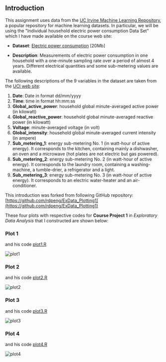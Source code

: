 ## Introduction

This assignment uses data from
the <a href="http://archive.ics.uci.edu/ml/">UC Irvine Machine
Learning Repository</a>, a popular repository for machine learning
datasets. In particular, we will be using the "Individual household
electric power consumption Data Set" which I have made available on
the course web site:


* <b>Dataset</b>: <a href="https://d396qusza40orc.cloudfront.net/exdata%2Fdata%2Fhousehold_power_consumption.zip">Electric power consumption</a> [20Mb]

* <b>Description</b>: Measurements of electric power consumption in
one household with a one-minute sampling rate over a period of almost
4 years. Different electrical quantities and some sub-metering values
are available.


The following descriptions of the 9 variables in the dataset are taken
from
the <a href="https://archive.ics.uci.edu/ml/datasets/Individual+household+electric+power+consumption">UCI
web site</a>:

<ol>
<li><b>Date</b>: Date in format dd/mm/yyyy </li>
<li><b>Time</b>: time in format hh:mm:ss </li>
<li><b>Global_active_power</b>: household global minute-averaged active power (in kilowatt) </li>
<li><b>Global_reactive_power</b>: household global minute-averaged reactive power (in kilowatt) </li>
<li><b>Voltage</b>: minute-averaged voltage (in volt) </li>
<li><b>Global_intensity</b>: household global minute-averaged current intensity (in ampere) </li>
<li><b>Sub_metering_1</b>: energy sub-metering No. 1 (in watt-hour of active energy). It corresponds to the kitchen, containing mainly a dishwasher, an oven and a microwave (hot plates are not electric but gas powered). </li>
<li><b>Sub_metering_2</b>: energy sub-metering No. 2 (in watt-hour of active energy). It corresponds to the laundry room, containing a washing-machine, a tumble-drier, a refrigerator and a light. </li>
<li><b>Sub_metering_3</b>: energy sub-metering No. 3 (in watt-hour of active energy). It corresponds to an electric water-heater and an air-conditioner.</li>
</ol>

This introduction was forked from following GitHub repository:
[https://github.com/rdpeng/ExData_Plotting1](https://github.com/rdpeng/ExData_Plotting1)

These four plots with respective codes for **Course Project 1** in _Exploratory Data Analysis_ that I constructed are shown below:


### Plot 1 
and his code [plot1.R](https://github.com/sergioquadros/ExData_Plotting1/blob/master/plot1.R)


![plot1](https://cloud.githubusercontent.com/assets/8396810/5314688/07f11038-7c5c-11e4-8515-75188f63b196.png) 


### Plot 2
and his code [plot2.R](https://github.com/sergioquadros/ExData_Plotting1/blob/master/plot2.R)


![plot2]() 


### Plot 3
and his code [plot3.R](https://github.com/sergioquadros/ExData_Plotting1/blob/master/plot1.R)


![plot3](https://cloud.githubusercontent.com/assets/8396810/5314688/07f11038-7c5c-11e4-8515-75188f63b196.png) 


### Plot 4
and his code [plot4.R](https://github.com/sergioquadros/ExData_Plotting1/blob/master/plot1.R)


![plot4](https://cloud.githubusercontent.com/assets/8396810/5314688/07f11038-7c5c-11e4-8515-75188f63b196.png) 

